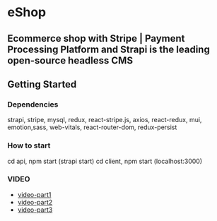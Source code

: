 # eShop
## Ecommerce shop with Stripe | Payment Processing Platform and Strapi is the leading open-source headless CMS

## Getting Started

### Dependencies

strapi, stripe, mysql, redux, react-stripe.js, axios, react-redux, mui, emotion,sass, web-vitals, react-router-dom, redux-persist

### How to start
cd api, npm start (strapi start)
cd client, npm start (localhost:3000)

### VIDEO
* [video-part1](https://user-images.githubusercontent.com/77488950/209949651-d1fcc28c-268d-4698-a9b3-0d3cde8dccce.mp4)
* [video-part2](https://user-images.githubusercontent.com/77488950/209949767-802260c7-dd72-45e4-83ab-00db0aa5cd52.mp4)
* [video-part3](https://user-images.githubusercontent.com/77488950/209949881-699ff3c4-2ed7-4e37-9e47-f16f6b866a08.mp4)
